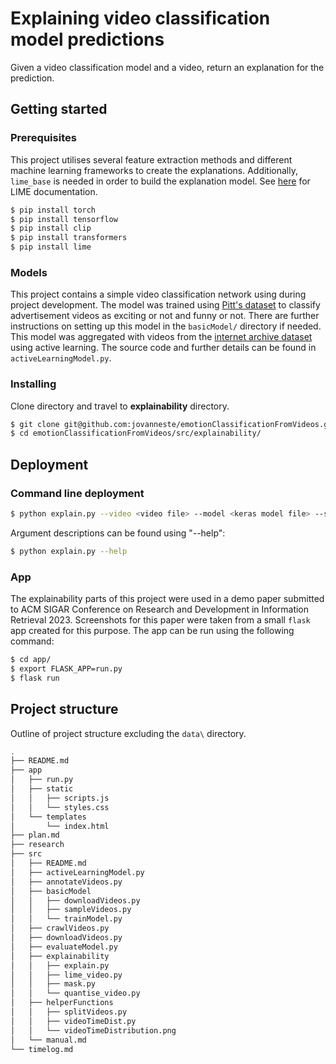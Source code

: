 # Explaining video classification model predictions

Given a video classification model and a video, return an explanation for the prediction.

## Getting started

### Prerequisites

This project utilises several feature extraction methods and different machine learning frameworks to create the explanations. Additionally, `lime_base` is needed in order to build the explanation model. See [here](https://github.com/marcotcr/lime) for LIME documentation.

```bash
$ pip install torch
$ pip install tensorflow
$ pip install clip
$ pip install transformers
$ pip install lime
```

### Models

This project contains a simple video classification network using during project development. The model was trained using [Pitt's dataset](https://people.cs.pitt.edu/~kovashka/ads/) to classify advertisement videos as exciting or not and funny or not. There are further instructions on setting up this model in the `basicModel/` directory if needed. This model was aggregated with videos from the [internet archive dataset](https://archive.org/detailstelevision) using active learning. The source code and further details can be found in `activeLearningModel.py`.


### Installing

Clone directory and travel to **explainability** directory.

```bash
$ git clone git@github.com:jovanneste/emotionClassificationFromVideos.git
$ cd emotionClassificationFromVideos/src/explainability/
```

## Deployment

### Command line deployment

```bash
$ python explain.py --video <video file> --model <keras model file> --segments <segment number> --features <feature number> --print <verbose output (bool)>
```

Argument descriptions can be found using "--help":

```bash
$ python explain.py --help
```

### App

The explainability parts of this project were used in a demo paper submitted to ACM SIGAR Conference on Research and Development in Information Retrieval 2023. Screenshots for this paper were taken from a small `flask` app created for this purpose. The app can be run using the following command:

```bash
$ cd app/
$ export FLASK_APP=run.py
$ flask run
```
## Project structure

Outline of project structure excluding the `data\` directory.

```bash
.
├── README.md
├── app
│   ├── run.py
│   ├── static
│   │   ├── scripts.js
│   │   └── styles.css
│   └── templates
│       └── index.html
├── plan.md
├── research
├── src
│   ├── README.md
│   ├── activeLearningModel.py
│   ├── annotateVideos.py
│   ├── basicModel
│   │   ├── downloadVideos.py
│   │   ├── sampleVideos.py
│   │   └── trainModel.py
│   ├── crawlVideos.py
│   ├── downloadVideos.py
│   ├── evaluateModel.py
│   ├── explainability
│   │   ├── explain.py
│   │   ├── lime_video.py
│   │   ├── mask.py
│   │   └── quantise_video.py
│   ├── helperFunctions
│   │   ├── splitVideos.py
│   │   ├── videoTimeDist.py
│   │   └── videoTimeDistribution.png
│   └── manual.md
└── timelog.md
```
